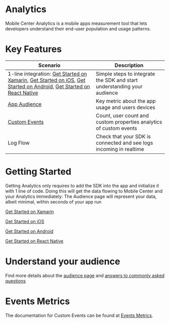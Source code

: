 # Analytics

Mobile Center Analytics is a mobile apps measurement tool that lets developers understand their end-user population and usage patterns.

# Key Features

| Scenario | Description |
|--|--|
| 1-line integration:  [Get Started on Xamarin](/sdk/Xamarin/), [Get Started on iOS](/analytics/getting-started-ios/), [Get Started on Android](/analytics/getting-started-android/), [Get Started on React Native](/analytics/getting-started-react-native/) | Simple steps to integrate the SDK and start understanding your audience|
| [App Audience](/analytics/understand-audience) | Key metric about the app usage and users devices|
| [Custom Events](/analytics/understand-events)| Count, user count and custom properties analytics of custom events|
| Log Flow| Check that your SDK is connected and see logs incoming in realtime|

# Getting Started

Getting Analytics only requires to add the SDK into the app and initialize it with 1 line of code.
Doing this will get the data flowing to Mobile Center and your Analytics immediately: The Audience page will represent your data, albeit minimal, within seconds of your app run

[Get Started on Xamarin](/sdk/Xamarin/getting-started)

[Get Started on iOS](/analytics/getting-started-ios/)

[Get Started on Android](/analytics/getting-started-android/)

[Get Started on React Native](/analytics/getting-started-react-native/)

# Understand your audience

Find more details about the [audience page](/analytics/understand-audience) and [answers to commonly asked questions](/analytics/faq)

# Events Metrics

The documentation for Custom Events can be found at [Events Metrics](/analytics/understand-events).
